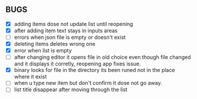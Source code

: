## BUGS
- [x] adding items dose not update list until reopening
- [x] after adding item text stays in inputs areas
- [ ] errors when json file is empty or doesn't exist
- [x] deleting items deletes wrong one
- [x] error when list is empty
- [ ] after changing editor it opens file in old choice even though file changed and it displays it corretly, reopening app fixes issue. 
- [x] binary looks for file in the directory its been runed not in the place where it exist
- [ ] when u type new item but don't confirm it dose not go away.
- [ ] list title disappear after moving through the list
